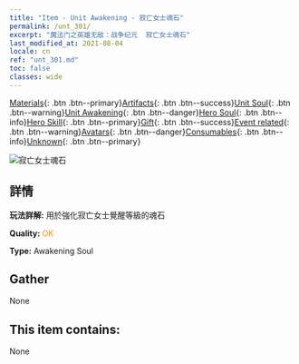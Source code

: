 ```yaml
---
title: "Item - Unit Awakening - 寂亡女士魂石"
permalink: /unt_301/
excerpt: "魔法门之英雄无敌：战争纪元  寂亡女士魂石"
last_modified_at: 2021-08-04
locale: cn
ref: "unt_301.md"
toc: false
classes: wide
---
```

 [Materials](/ItemsCN/){: .btn .btn--primary}[Artifacts](/ItemsCN/Artifacts/){: .btn .btn--success}[Unit Soul](/ItemsCN/UnitSoul/){: .btn .btn--warning}[Unit Awakening](/ItemsCN/UnitAwakening/){: .btn .btn--danger}[Hero Soul](/ItemsCN/HeroSoul/){: .btn .btn--info}[Hero Skill](/ItemsCN/HeroSkill/){: .btn .btn--primary}[Gift](/ItemsCN/Gift/){: .btn .btn--success}[Event related](/ItemsCN/Events/){: .btn .btn--warning}[Avatars](/ItemsCN/Avatars/){: .btn .btn--danger}[Consumables](/ItemsCN/Consumables/){: .btn .btn--info}[Unknown](/ItemsCN/Unknown/){: .btn .btn--primary}

 ![寂亡女士魂石](/images/u/tia_wuyao.jpg)

## 詳情
 **玩法詳解:** 用於強化寂亡女士覺醒等級的魂石

 **Quality:** <span style="color: #FF8C00">OK</span>

 **Type:** Awakening Soul

## Gather

  None

## This item contains:

  None

